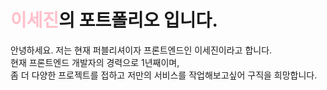 # <span style="color:pink">이세진</span>의 포트폴리오 입니다.
안녕하세요. 저는 현재 퍼블리셔이자 프론트엔드인 이세진이라고 합니다.<br/>
현재 프론트엔드 개발자의 경력으로 1년째이며,<br/>
좀 더 다양한 프로젝트를 접하고 저만의 서비스를 작업해보고싶어 구직을 희망합니다.<br/>
